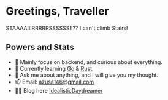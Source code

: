# Greetings, Traveller

STAAAAIIIRRRRRSSSSSS!!?? I can't climb Stairs!

## Powers and Stats

- 🧐 Mainly focus on backend, and curious about everything.
- 🌱 Currently learning [Go](https://github.com/azusachino/little-go) & [Rust](https://github.com/azusachino/little-rust).
- 💬 Ask me about anything, and I will give you my thought.
- 📫 Email: azusa146@gmail.com
- ✍🏻 Blog here [IdealisticDaydreamer](https://azusachino.cn)
